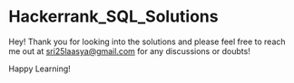 # Hackerrank_SQL_Solutions
Hey! Thank you for looking into the solutions and please feel free to reach me out at sri25laasya@gmail.com for any discussions or doubts!

Happy Learning!
